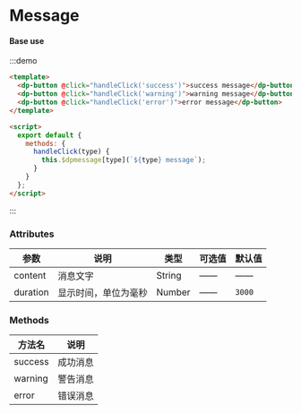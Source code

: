 # Message

#### Base use

:::demo

```html
<template>
  <dp-button @click="handleClick('success')">success message</dp-button>
  <dp-button @click="handleClick('warning')">warning message</dp-button>
  <dp-button @click="handleClick('error')">error message</dp-button>
</template>

<script>
  export default {
    methods: {
      handleClick(type) {
        this.$dpmessage[type](`${type} message`);
      }
    }
  };
</script>
```

:::

### Attributes

| 参数     | 说明                 | 类型   | 可选值 | 默认值 |
| -------- | -------------------- | ------ | ------ | ------ |
| content  | 消息文字             | String | ——     | ——     |
| duration | 显示时间，单位为毫秒 | Number | ——     | `3000` |

### Methods

| 方法名  | 说明     |
| ------- | -------- |
| success | 成功消息 |
| warning | 警告消息 |
| error   | 错误消息 |

